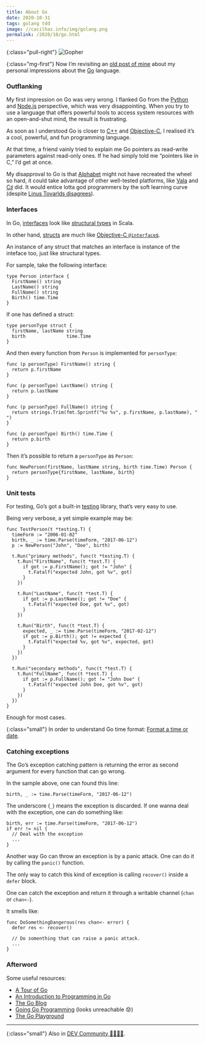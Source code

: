 ```yaml
---
title: About Go
date: 2020-10-31
tags: golang tdd
image: //cacilhas.info/img/golang.png
permalink: /2020/10/go.html
---
```

[alphabet]: https://abc.xyz/
[bad-programmers]: https://lwn.net/Articles/249460/
[blog]: https://blog.golang.org/
[c++]: http://www.cplusplus.com/
[c#]: https://docs.microsoft.com/en-us/dotnet/csharp/programming-guide/
[dev.to]: https://dev.to/cacilhas/about-go-51c1
[going-go]: https://www.goinggo.net/
[golang]: https://golang.org/
[interfaces]: https://www.golang-book.com/books/intro/9
[intro]: https://www.golang-book.com/books/intro
[kodumaro]: /2017/06/golang.html
[node.js]: https://nodejs.org/
[objc]: https://www.gnu.org/software/gnustep/resources/documentation/Developer/Base/ProgrammingManual/manual_toc.html
[objc-interface]: https://developer.apple.com/library/archive/documentation/Cocoa/Conceptual/ProgrammingWithObjectiveC/DefiningClasses/DefiningClasses.html
[playground]: https://play.golang.org/
[python]: https://www.python.org/
[structs]: https://gobyexample.com/structs
[structural-types]: https://docs.scala-lang.org/style/types.html#structural-types
[testing]: https://golang.org/pkg/testing/
[timeformat]: https://yourbasic.org/golang/format-parse-string-time-date-example/
[tour]: https://tour.golang.org/
[vala]: https://wiki.gnome.org/Projects/Vala

{:class="pull-right"} <img src="{{{ image }}}" alt="Gopher" />

{:class="mg-first"} Now I’m revisiting an [old post of mine][kodumaro] about my
personal impressions about the [Go][golang] language.

### Outflanking

My first impression on Go was very wrong. I flanked Go from the [Python][python]
and [Node.js][node.js] perspective, which was very disappointing. When you try
to use a language that offers powerful tools to access system resources with an
open-and-shut mind, the result is frustrating.

As soon as I understood Go is closer to [C++][c++] and [Objective-C][objc], I
realised it’s a cool, powerful, and fun programming language.

At that time, a friend vainly tried to explain me Go pointers as read-write
parameters against read-only ones. If he had simply told me “pointers like in
C,” I’d get at once.

My disapproval to Go is that [Alphabet][alphabet] might not have recreated the
wheel so hard, it could take advantage of other well-tested platforms, like
[Vala][vala] and [C♯][c#] did. It would entice lotta god programmers by the soft
learning curve (despite [Linus Tovarlds disagrees][bad-programmers]).

### Interfaces

In Go, [interfaces][interfaces] look like [structural types][structural-types]
in Scala.

In other hand, [structs][structs] are much like
[Objective-C `@interface`s][objc-interface].

An instance of any struct that matches an interface is instance of the
inteface too, just like structural types.

For sample, take the following interface:

```golang
type Person interface {
  FirstName() string
  LastName() string
  FullName() string
  Birth() time.Time
}
```

If one has defined a struct:

```golang
type personType struct {
  firstName, lastName string
  birth               time.Time
}
```

And then every function from `Person` is implemented for `personType`:

```golang
func (p personType) FirstName() string {
  return p.firstName
}

func (p personType) LastName() string {
  return p.lastName
}

func (p personType) FullName() string {
  return strings.Trim(fmt.Sprintf("%v %v", p.firstName, p.lastName), " ")
}

func (p personType) Birth() time.Time {
  return p.birth
}
```

Then it’s possible to return a `personType` as `Person`:

```golang
func NewPerson(firstName, lastName string, birth time.Time) Person {
  return personType{firstName, lastName, birth}
}
```

### Unit tests

For testing, Go’s got a built-in [testing][testing] library, that’s very easy to
use.

Being very verbose, a yet simple example may be:

```golang
func TestPerson(t *testing.T) {
  timeForm := "2006-01-02"
  birth, _ := time.Parse(timeForm, "2017-06-12")
  p := NewPerson("John", "Doe", birth)

  t.Run("primary methods", func(t *testing.T) {
    t.Run("FirstName", func(t *test.T) {
      if got := p.FirstName(); got != "John" {
        t.Fatalf("expected John, got %v", got)
      }
    })

    t.Run("LastName", func(t *test.T) {
      if got := p.LastName(); got != "Doe" {
        t.Fatalf("expected Doe, got %v", got)
      }
    })

    t.Run("Birth", func(t *test.T) {
      expected, _ := time.Parse(timeForm, "2017-02-12")
      if got := p.Birth(); got != expected {
        t.Fatalf("expected %v, got %v", expected, got)
      }
    })
  })

  t.Run("secondary methods", func(t *test.T) {
    t.Run("FullName", func(t *test.T) {
      if got := p.FullName(); got != "John Doe" {
        t.Fatalf("expected John Doe, got %v", got)
      }
    })
  })
}
```

Enough for most cases.

{:class="small"} In order to understand Go time format:
[Format a time or date][timeformat].

### Catching exceptions

The Go’s exception catching pattern is returning the error as second argument
for every function that can go wrong.

In the sample above, one can found this line:

```golang
birth, _ := time.Parse(timeForm, "2017-06-12")
```

The underscore (`_`) means the exception is discarded. If one wanna deal with
the exception, one can do something like:

```golang
birth, err := time.Parse(timeForm, "2017-06-12")
if err != nil {
  // Deal with the exception
  ...
}
```

Another way Go can throw an exception is by a panic attack. One can do it by
calling the `panic()` function.

The only way to catch this kind of exception is calling `recover()` inside a
`defer` block.

One can catch the exception and return it through a writable channel (`chan` or
`chan<-`).

It smells like:

```golang
func DoSomethingDangerous(res chan<- error) {
  defer res <- recover()

  // Do somenthing that can raise a panic attack.
  ...
}
```

### Afterword

Some useful resources:

- [A Tour of Go][tour]
- [An Introduction to Programming in Go][intro]
- [The Go Blog][blog]
- [Going Go Programming][going-go] (looks unreachable 😟)
- [The Go Playground][playground]

-----

{:class="small"} Also in [DEV Community 👩‍💻👨‍💻][dev.to].
